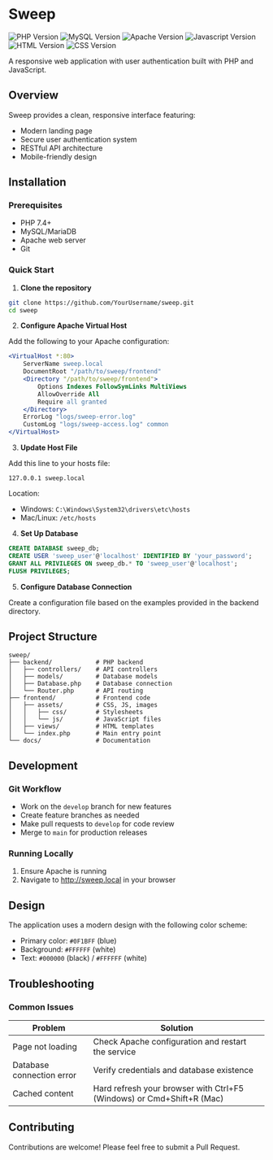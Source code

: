# Sweep

![PHP Version](https://img.shields.io/badge/php-7.4%2B-purple.svg)
![MySQL Version](https://img.shields.io/badge/mysql-5.7%2B-orange.svg)
![Apache Version](https://img.shields.io/badge/apache-2.4%2B-red.svg)
![Javascript Version](https://img.shields.io/badge/javascript-ES6%2B-yellow.svg)
![HTML Version](https://img.shields.io/badge/html-5-orange.svg)
![CSS Version](https://img.shields.io/badge/css-3-blue.svg)

A responsive web application with user authentication built with PHP and JavaScript.

##  Overview

Sweep provides a clean, responsive interface featuring:
- Modern landing page
- Secure user authentication system
- RESTful API architecture
- Mobile-friendly design

##  Installation

### Prerequisites

- PHP 7.4+
- MySQL/MariaDB
- Apache web server
- Git

### Quick Start

1. **Clone the repository**

```bash
git clone https://github.com/YourUsername/sweep.git
cd sweep
```

2. **Configure Apache Virtual Host**

Add the following to your Apache configuration:

```apache
<VirtualHost *:80>
    ServerName sweep.local
    DocumentRoot "/path/to/sweep/frontend"
    <Directory "/path/to/sweep/frontend">
        Options Indexes FollowSymLinks MultiViews
        AllowOverride All
        Require all granted
    </Directory>
    ErrorLog "logs/sweep-error.log"
    CustomLog "logs/sweep-access.log" common
</VirtualHost>
```

3. **Update Host File**

Add this line to your hosts file:
```
127.0.0.1 sweep.local
```

Location:
- Windows: `C:\Windows\System32\drivers\etc\hosts`
- Mac/Linux: `/etc/hosts`

4. **Set Up Database**

```sql
CREATE DATABASE sweep_db;
CREATE USER 'sweep_user'@'localhost' IDENTIFIED BY 'your_password';
GRANT ALL PRIVILEGES ON sweep_db.* TO 'sweep_user'@'localhost';
FLUSH PRIVILEGES;
```

5. **Configure Database Connection**

Create a configuration file based on the examples provided in the backend directory.

##  Project Structure

```
sweep/
├── backend/            # PHP backend
│   ├── controllers/    # API controllers
│   ├── models/         # Database models
│   ├── Database.php    # Database connection
│   └── Router.php      # API routing
├── frontend/           # Frontend code
│   ├── assets/         # CSS, JS, images
│   │   ├── css/        # Stylesheets
│   │   └── js/         # JavaScript files
│   ├── views/          # HTML templates
│   └── index.php       # Main entry point
└── docs/               # Documentation
```

##  Development

### Git Workflow

- Work on the `develop` branch for new features
- Create feature branches as needed
- Make pull requests to `develop` for code review
- Merge to `main` for production releases

### Running Locally

1. Ensure Apache is running
2. Navigate to http://sweep.local in your browser

##  Design

The application uses a modern design with the following color scheme:

- Primary color: `#0F1BFF` (blue)
- Background: `#FFFFFF` (white)
- Text: `#000000` (black) / `#FFFFFF` (white)

##  Troubleshooting

### Common Issues

| Problem | Solution |
|---------|----------|
| Page not loading | Check Apache configuration and restart the service |
| Database connection error | Verify credentials and database existence |
| Cached content | Hard refresh your browser with Ctrl+F5 (Windows) or Cmd+Shift+R (Mac) |

##  Contributing

Contributions are welcome! Please feel free to submit a Pull Request.